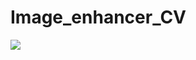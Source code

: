# Image_enhancer_CV

<img src="Https://user-images.githubusercontent.com/61319952/183141201-dd483a17-0cba-4741-bce6-86ee9bc806d8.png">
